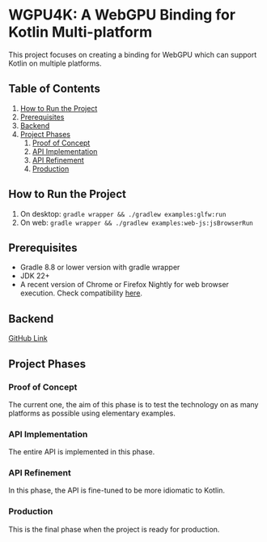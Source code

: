 # WGPU4K: A WebGPU Binding for Kotlin Multi-platform

This project focuses on creating a binding for WebGPU which can support Kotlin on multiple platforms.

## Table of Contents

1. [How to Run the Project](#how-to-run-the-project)
2. [Prerequisites](#prerequisites)
3. [Backend](#backend)
4. [Project Phases](#project-phases)
   1. [Proof of Concept](#proof-of-concept)
   2. [API Implementation](#api-implementation)
   3. [API Refinement](#api-refinement)
   4. [Production](#production)

## How to Run the Project

1. On desktop: `gradle wrapper && ./gradlew examples:glfw:run`
2. On web: `gradle wrapper && ./gradlew examples:web-js:jsBrowserRun`

## Prerequisites

- Gradle 8.8 or lower version with gradle wrapper
- JDK 22+
- A recent version of Chrome or Firefox Nightly for web browser execution. Check compatibility [here][chart].

## Backend

[GitHub Link][link]

## Project Phases

### Proof of Concept

The current one, the aim of this phase is to test the technology on as many platforms as possible using elementary examples.

### API Implementation

The entire API is implemented in this phase.

### API Refinement

In this phase, the API is fine-tuned to be more idiomatic to Kotlin.

### Production

This is the final phase when the project is ready for production.

<!-- Reference Links -->

[chart]: https://caniuse.com/webgpu

[link]: https://github.com/gfx-rs/wgpu